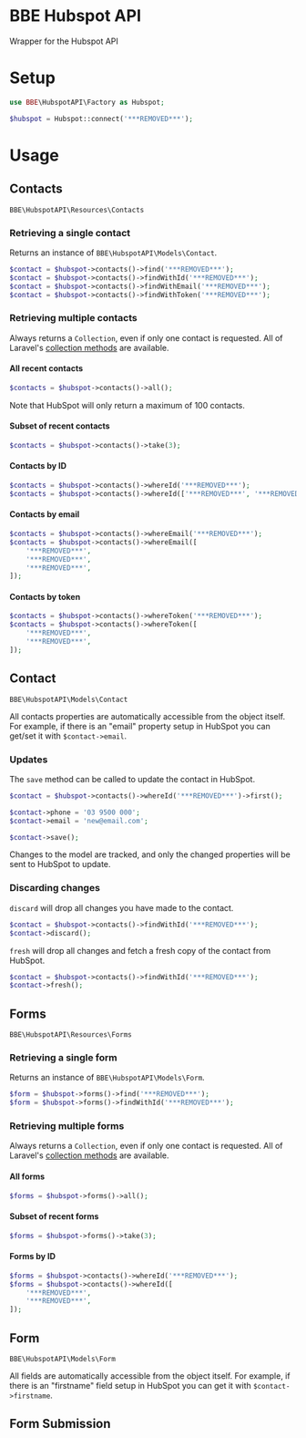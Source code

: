 # BBE Hubspot API
Wrapper for the Hubspot API

# Setup
```php
use BBE\HubspotAPI\Factory as Hubspot;

$hubspot = Hubspot::connect('***REMOVED***');
```

# Usage

## Contacts
`BBE\HubspotAPI\Resources\Contacts`

### Retrieving a single contact

Returns an instance of `BBE\HubspotAPI\Models\Contact`.

```php
$contact = $hubspot->contacts()->find('***REMOVED***');
$contact = $hubspot->contacts()->findWithId('***REMOVED***');
$contact = $hubspot->contacts()->findWithEmail('***REMOVED***');
$contact = $hubspot->contacts()->findWithToken('***REMOVED***');
```

### Retrieving multiple contacts

Always returns a `Collection`, even if only one contact is requested.
All of Laravel's [collection methods](https://laravel.com/docs/5.2/collections#available-methods) are available. 

#### All recent contacts

```php
$contacts = $hubspot->contacts()->all();
```
Note that HubSpot will only return a maximum of 100 contacts.

#### Subset of recent contacts

```php
$contacts = $hubspot->contacts()->take(3);
```

#### Contacts by ID

```php
$contacts = $hubspot->contacts()->whereId('***REMOVED***');
$contacts = $hubspot->contacts()->whereId(['***REMOVED***', '***REMOVED***', '***REMOVED***']);
```

#### Contacts by email

```php
$contacts = $hubspot->contacts()->whereEmail('***REMOVED***');
$contacts = $hubspot->contacts()->whereEmail([
    '***REMOVED***',
    '***REMOVED***',
    '***REMOVED***',
]);
```

#### Contacts by token

```php
$contacts = $hubspot->contacts()->whereToken('***REMOVED***');
$contacts = $hubspot->contacts()->whereToken([
    '***REMOVED***',
    '***REMOVED***',
]);
```

## Contact
`BBE\HubspotAPI\Models\Contact`

All contacts properties are automatically accessible from the object itself.
For example, if there is an "email" property setup in HubSpot you can get/set it with `$contact->email`.

### Updates

The `save` method can be called to update the contact in HubSpot.

```php
$contact = $hubspot->contacts()->whereId('***REMOVED***')->first();

$contact->phone = '03 9500 000';
$contact->email = 'new@email.com';

$contact->save();
```

Changes to the model are tracked, and only the changed properties will be sent to HubSpot to update.

### Discarding changes

`discard` will drop all changes you have made to the contact.

```php
$contact = $hubspot->contacts()->findWithId('***REMOVED***');
$contact->discard();
```

`fresh` will drop all changes and fetch a fresh copy of the contact from HubSpot.

```php
$contact = $hubspot->contacts()->findWithId('***REMOVED***');
$contact->fresh();
```

## Forms
`BBE\HubspotAPI\Resources\Forms`

### Retrieving a single form

Returns an instance of `BBE\HubspotAPI\Models\Form`.

```php
$form = $hubspot->forms()->find('***REMOVED***');
$form = $hubspot->forms()->findWithId('***REMOVED***');
```

### Retrieving multiple forms

Always returns a `Collection`, even if only one contact is requested.
All of Laravel's [collection methods](https://laravel.com/docs/5.2/collections#available-methods) are available. 

#### All forms

```php
$forms = $hubspot->forms()->all();
```

#### Subset of recent forms

```php
$forms = $hubspot->forms()->take(3);
```

#### Forms by ID

```php
$forms = $hubspot->contacts()->whereId('***REMOVED***');
$forms = $hubspot->contacts()->whereId([
    '***REMOVED***',
    '***REMOVED***',
]);
```

## Form
`BBE\HubspotAPI\Models\Form`

All fields are automatically accessible from the object itself.
For example, if there is an "firstname" field setup in HubSpot you can get it with `$contact->firstname`.

## Form Submission